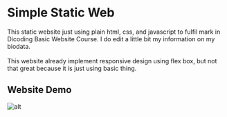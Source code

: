 # Simple Static Web
This static website just using plain html, css, and javascript to fulfil mark in Dicoding Basic Website Course. I do edit a little bit my information on my biodata. <br> <br>
This website already implement responsive design using flex box, but not that great because it is just using basic thing.

## Website Demo
![alt](https://media.giphy.com/media/5Pq1P0neePyr4pQcSC/giphy.gif)